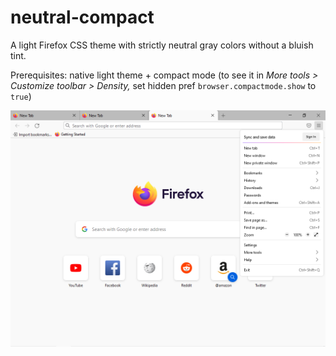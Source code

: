 # neutral-compact
A light Firefox CSS theme with strictly neutral gray colors without a bluish tint.

Prerequisites: native light theme + compact mode (to see it in *More tools > Customize toolbar > Density,* set hidden pref ```browser.compactmode.show``` to ```true```)

![FF100 start screen on Win10 screenshot](neutral-compact.png "FF100 start screen on Win10")
